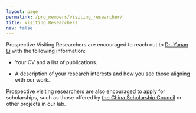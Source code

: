 ```yaml
---
layout: page
permalink: /pro_members/visiting_researcher/
title: Visiting Researchers
nav: false
---
```


Prospective Visiting Researchers are encouraged to reach out to [Dr. Yanan Li](https://profiles.sussex.ac.uk/p421198-yanan-li) with the following information:

- Your CV and a list of publications.

- A description of your research interests and how you see those aligning with our work.

Prospective visiting researchers are also encouraged to apply for scholarships, such as those offered by [the China Scholarship Council](https://www.sussex.ac.uk/study/fees-funding/phd-funding/view/1756-China-Scholarship-Council-(CSC)--University-of-Sussex-Scholarships) or other projects in our lab.
